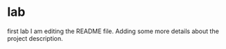 # lab
first lab
I am editing the README file. Adding some more details about the project description.

